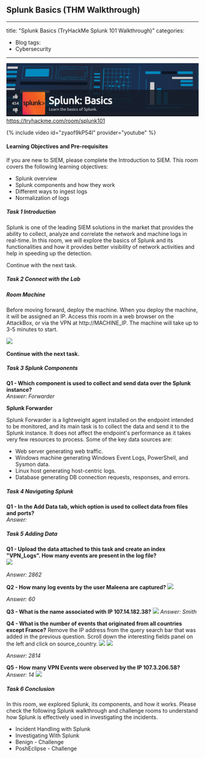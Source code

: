 ## Splunk Basics (THM Walkthrough)

---
title: "Splunk Basics (TryHackMe Splunk 101 Walkthrough)"
categories:
  - Blog
tags:
  - Cybersecurity
---

<img src="/assets/images/splunk_thm_basics_header.png">
<a href="https://tryhackme.com/room/splunk101">https://tryhackme.com/room/splunk101</a>

 {% include video id="zyaof9kP54I" provider="youtube" %}

<h4>Learning Objectives and Pre-requisites</h4>
If you are new to SIEM, please complete the Introduction to SIEM. This room covers the following learning objectives:
<ul>
	<li>Splunk overview</li>
	<li>Splunk components and how they work</li>
	<li>Different ways to ingest logs</li>
    <li>Normalization of logs</li>
</ul>

<h5>Task 1 Introduction </h5>
Splunk is one of the leading SIEM solutions in the market that provides the ability to collect, analyze and correlate the network and machine logs in real-time. In this room, we will explore the basics of Splunk and its functionalities and how it provides better visibility of network activities and help in speeding up the detection.<br>


Continue with the next task.

<h5>Task 2 Connect with the Lab </h5>

<h5>Room Machine </h5>

Before moving forward, deploy the machine. When you deploy the machine, it will be assigned an IP. Access this room in a web browser on the AttackBox, or via the VPN at http://MACHINE_IP. The machine will take up to 3-5 minutes to start.

<img src="/assets/img/Splunk-THM_machine_ip.png">

<b>Continue with the next task. </b> <br>

<h5>Task 3 Splunk Components </h5>


<b>Q1 - Which component is used to collect and send data over the Splunk instance?</b><br>
<em> Answer: Forwarder</em>

<b>Splunk Forwarder</b>

Splunk Forwarder is a lightweight agent installed on the endpoint intended to be monitored, and its main task is to collect the data and send it to the Splunk instance. It does not affect the endpoint's performance as it takes very few resources to process. Some of the key data sources are:
<ul>
<li>Web server generating web traffic.</li>
<li>Windows machine generating Windows Event Logs, PowerShell, and Sysmon data. </li>
<li>Linux host generating host-centric logs. </li>
<li>Database generating DB connection requests, responses, and errors.</li>
</ul>

<h5>Task 4 Navigating Splunk </h5>

<b>Q1 - In the Add Data tab, which option is used to collect data from files and ports?</b><br>
<em> Answer: </em>


<h5>Task 5 Adding Data </h5>

<b>Q1 - Upload the data attached to this task and create an index "VPN_Logs". How many events are present in the log file?</b><br>
<img src="/assets/img/splunk_thm_basics_q1events.png">

<em>Answer: 2862</em>

<b>Q2 - How many log events by the user Maleena are captured?</b>
<img src="/assets/img/splunk_thm_basics_q2user.png">


<em>Answer: 60</em>

<b>Q3 - What is the name associated with IP 107.14.182.38?</b>
<img src="/assets/img/splunk_thm_basics_q3IP.png">
<em>Answer: Smith</em>

<b>Q4 - What is the number of events that originated from all countries except France?</b>
Remove the IP address from the query search bar that was added in the previous question.
Scroll down the interesting fields panel on the left and click on source_country. 
<img src="/assets/img/splunk_thm_basics_q4countries.png">
<img src="/assets/img/splunk_thm_basics_q4countries2.png">


<em>Answer: 2814</em>

<b>Q5 - How many VPN Events were observed by the IP 107.3.206.58?</b><br>
<em>Answer: 14</em>
<img src="/assets/img/splunk_thm_basics_q5IP2.png">


<h5>Task 6 Conclusion </h5>

In this room, we explored Splunk, its components, and how it works. Please check the following Splunk walkthrough and challenge rooms to understand how Splunk is effectively used in investigating the incidents.
<ul>
<li>Incident Handling with Splunk</li>
<li>Investigating With Splunk</li>
<li>Benign - Challenge</li>
<li>PoshEclipse - Challenge</li>
</ul>